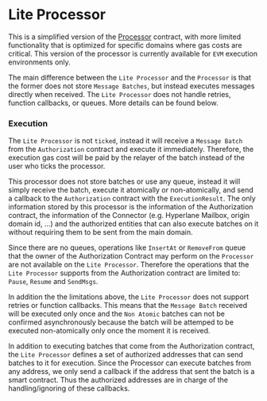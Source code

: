 # Lite Processor

This is a simplified version of the [Processor](processor.md) contract, with more limited functionality that is optimized for specific domains where gas costs are critical. This version of the processor is currently available for `EVM` execution environments only.

The main difference between the `Lite Processor` and the `Processor` is that the former does not store `Message Batches`, but instead executes messages directly when received. The `Lite Processor` does not handle retries, function callbacks, or queues. More details can be found below.

### Execution

The `Lite Processor` is not `ticked`, instead it will receive a `Message Batch` from the `Authorization` contract and execute it immediately. Therefore, the execution gas cost will be paid by the relayer of the batch instead of the user who ticks the processor.

This processor does not store batches or use any queue, instead it will simply receive the batch, execute it atomically or non-atomically, and send a callback to the `Authorization` contract with the `ExecutionResult`. The only information stored by this processor is the information of the Authorization contract, the information of the Connector (e.g. Hyperlane Mailbox, origin domain id, ...) and the authorized entities that can also execute batches on it without requiring them to be sent from the main domain.

Since there are no queues, operations like `InsertAt` or `RemoveFrom` queue that the owner of the Authorization Contract may perform on the `Processor` are not available on the `Lite Processor`. Therefore the operations that the `Lite Processor` supports from the Authorization contract are limited to: `Pause`, `Resume` and `SendMsgs`.

In addition the the limitations above, the `Lite Processor` does not support retries or function callbacks. This means that the `Message Batch` received will be executed only once and the `Non Atomic` batches can not be confirmed asynchronously because the batch will be attemped to be executed non-atomically only once the moment it is received.

In addition to executing batches that come from the Authorization contract, the `Lite Processor` defines a set of authorized addresses that can send batches to it for execution. Since the Processor can execute batches from any address, we only send a callback if the address that sent the batch is a smart contract. Thus the authorized addresses are in charge of the handling/ignoring of these callbacks.
